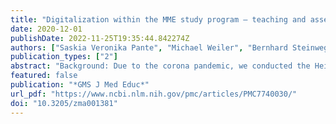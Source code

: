```yaml
---
title: "Digitalization within the MME study program – teaching and assessment of communicative and interprofessional skills in the Heidelberg module via video conference together with a virtual OSCE course"
date: 2020-12-01
publishDate: 2022-11-25T19:35:44.842274Z
authors: ["Saskia Veronika Pante", "Michael Weiler", "Bernhard Steinweg", "Anne Herrmann-Werner", "Christian Brünahl", "Maryna Gornostayeva", "Konstantin Brass", "Anna Mutschler", "Andrea Schaal-Ardicoglu", "Stefan Wagener", "Andreas Möltner", "Jana Jünger"]
publication_types: ["2"]
abstract: "Background: Due to the corona pandemic, we conducted the Heidelberg module of the Master of Medical Education (MME) study program, which focuses on teaching and assessment of communicative and interpofessional skills, digitally for the first time., Method: We outsourced the teaching to a pre-module phase in the weeks upfront. During the module week, the lecturers picked up again and deepened the topics and the participants created, revised and simulated a virtual OSCE course. , Results/Conclusion: Evaluation and reflection of the module showed that the digital implementation including an OSCE examination can be an appropriate alternative to a classroom-based training. However, important elements of the MME program that provide networking possibilities and personal exchange can only be replicated in the digital environment to a limited extent. In the future, sensibly applied digital components can be used to enrich the study program."
featured: false
publication: "*GMS J Med Educ*"
url_pdf: "https://www.ncbi.nlm.nih.gov/pmc/articles/PMC7740030/"
doi: "10.3205/zma001381"
---
```


